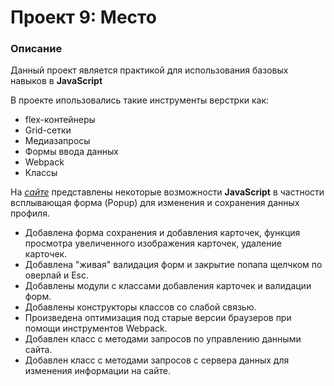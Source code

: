 # Проект 9: Место

### Описание

Данный проект является практикой для использования базовых навыков в **JavaScript**

В проекте ипользовались такие инструменты верстрки как:  

* flex-контейнеры
* Grid-сетки
* Медиазапросы
* Формы ввода данных
* Webpack
* Классы

На *[сайте](https://driupkin.github.io/mesto/index.html)* представлены некоторые возможности **JavaScript** в частности всплывающая форма (Popup)  для изменения и сохранения данных профиля.

* Добавлена форма сохранения и добавления карточек, функция просмотра увеличенного изображения карточек, удаление карточек.
* Добавлена "живая" валидация форм и закрытие попапа щелчком по оверлай и Esc.
* Добавлены модули с классами добавления карточек и валидации форм.
* Добавлены конструкторы классов со слабой связью.
* Произведена оптимизация под старые версии браузеров при  помощи инструментов Webpack.
* Добавлен класс с методами запросов по управлению данными сайта.
* Добавлен класс с методами запросов с сервера данных для изменения информации на сайте.
